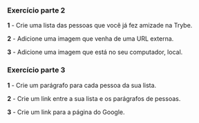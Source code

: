 ### Exercício parte 2

**1** - Crie uma lista das pessoas que você já fez amizade na Trybe.

**2** - Adicione uma imagem que venha de uma URL externa.

**3** - Adicione uma imagem que está no seu computador, local.

 ### Exercício parte 3
**1** - Crie um parágrafo para cada pessoa da sua lista.

**2** - Crie um link entre a sua lista e os parágrafos de pessoas.

**3** - Crie um link para a página do Google.